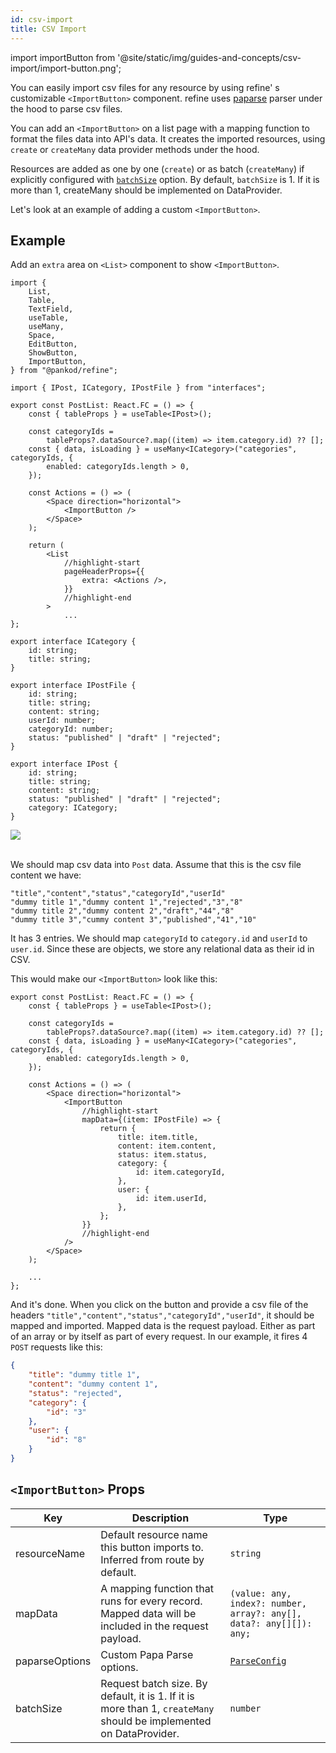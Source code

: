 ```yaml
---
id: csv-import
title: CSV Import
---
```


import importButton from '@site/static/img/guides-and-concepts/csv-import/import-button.png';

You can easily import csv files for any resource by using refine' s customizable `<ImportButton>` component. refine uses [paparse](https://www.papaparse.com/) parser under the hood to parse csv files.

You can add an `<ImportButton>` on a list page with a mapping function to format the files data into API's data. It creates the imported resources, using `create` or `createMany` data provider methods under the hood.

Resources are added as one by one (`create`) or as batch (`createMany`) if explicitly configured with [`batchSize`](#importbutton-props) option. By default, `batchSize` is 1. If it is more than 1, createMany should be implemented on DataProvider.

Let's look at an example of adding a custom `<ImportButton>`.

## Example

Add an `extra` area on `<List>` component to show `<ImportButton>`.

```tsx title="pages/posts/list.tsx"
import {
    List,
    Table,
    TextField,
    useTable,
    useMany,
    Space,
    EditButton,
    ShowButton,
    ImportButton,
} from "@pankod/refine";

import { IPost, ICategory, IPostFile } from "interfaces";

export const PostList: React.FC = () => {
    const { tableProps } = useTable<IPost>();

    const categoryIds =
        tableProps?.dataSource?.map((item) => item.category.id) ?? [];
    const { data, isLoading } = useMany<ICategory>("categories", categoryIds, {
        enabled: categoryIds.length > 0,
    });

    const Actions = () => (
        <Space direction="horizontal">
            <ImportButton />
        </Space>
    );

    return (
        <List
            //highlight-start
            pageHeaderProps={{
                extra: <Actions />,
            }}
            //highlight-end
        >
            ...
};
```

```tsx title="interfaces/index.d.ts"
export interface ICategory {
    id: string;
    title: string;
}

export interface IPostFile {
    id: string;
    title: string;
    content: string;
    userId: number;
    categoryId: number;
    status: "published" | "draft" | "rejected";
}

export interface IPost {
    id: string;
    title: string;
    content: string;
    status: "published" | "draft" | "rejected";
    category: ICategory;
}
```

<div style={{textAlign: "center"}}>
    <img src={importButton} />
</div>
<br/>

We should map csv data into `Post` data. Assume that this is the csv file content we have:

```csv title="dummy.csv"
"title","content","status","categoryId","userId"
"dummy title 1","dummy content 1","rejected","3","8"
"dummy title 2","dummy content 2","draft","44","8"
"dummy title 3","cummy content 3","published","41","10"
```

It has 3 entries. We should map `categoryId` to `category.id` and `userId` to `user.id`. Since these are objects, we store any relational data as their id in CSV.

This would make our `<ImportButton>` look like this:

```tsx title="/src/pages/posts/list.tsx"
export const PostList: React.FC = () => {
    const { tableProps } = useTable<IPost>();

    const categoryIds =
        tableProps?.dataSource?.map((item) => item.category.id) ?? [];
    const { data, isLoading } = useMany<ICategory>("categories", categoryIds, {
        enabled: categoryIds.length > 0,
    });

    const Actions = () => (
        <Space direction="horizontal">
            <ImportButton
                //highlight-start
                mapData={(item: IPostFile) => {
                    return {
                        title: item.title,
                        content: item.content,
                        status: item.status,
                        category: {
                            id: item.categoryId,
                        },
                        user: {
                            id: item.userId,
                        },
                    };
                }}
                //highlight-end
            />
        </Space>
    );

    ...
};
```

And it's done. When you click on the button and provide a csv file of the headers `"title","content","status","categoryId","userId"`, it should be mapped and imported. Mapped data is the request payload. Either as part of an array or by itself as part of every request. In our example, it fires 4 `POST` requests like this:

```json title="POST https://api.fake-rest.refine.dev/posts"
{
    "title": "dummy title 1",
    "content": "dummy content 1",
    "status": "rejected",
    "category": {
        "id": "3"
    },
    "user": {
        "id": "8"
    }
}
```

## `<ImportButton>` Props

| Key            | Description                                                                                                        | Type                                                                |
| -------------- | ------------------------------------------------------------------------------------------------------------------ | ------------------------------------------------------------------- |
| resourceName   | Default resource name this button imports to. Inferred from route by default.                                      | `string`                                                            |
| mapData        | A mapping function that runs for every record. Mapped data will be included in the request payload.                | `(value: any, index?: number, array?: any[], data?: any[][]): any;` |
| paparseOptions | Custom Papa Parse options.                                                                                         | [`ParseConfig`](https://www.papaparse.com/docs)                     |
| batchSize      | Request batch size. By default, it is 1. If it is more than 1, `createMany` should be implemented on DataProvider. | `number`                                                            |
